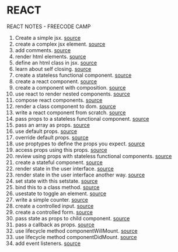 # REACT
REACT NOTES - FREECODE CAMP

1. Create a simple jsx. [source](https://github.com/hillarioh/REACT/blob/master/codes/create-a-simple-jsx-element.js)
2. create a complex jsx element. [source](https://github.com/hillarioh/REACT/blob/master/codes/create-a-simple-jsx-element.js)
3. add comments. [source](https://github.com/hillarioh/REACT/blob/master/codes/add-comments-in-jsx.js) 
4. render html elements. [source](https://github.com/hillarioh/REACT/blob/master/codes/render-html-elements-to-the-dom%20(1).js)
5. define an html class in jsx. [source](https://github.com/hillarioh/REACT/blob/master/codes/define-an-html-class-in-jsx.js)
6. learn about self closing. [source](https://github.com/hillarioh/REACT/blob/master/codes/learn-about-self-closing-jsx-tags.js)
7. create a stateless functional component. [source](https://github.com/hillarioh/REACT/blob/master/codes/create-a-stateless-functional-component.js)
8. create a react component. [source](https://github.com/hillarioh/REACT/blob/master/codes/create-a-react-component.js)
9. create a component with composition. [source](https://github.com/hillarioh/REACT/blob/master/codes/create-a-component-with-composition.js)
10. use react to render nested components. [source](https://github.com/hillarioh/REACT/blob/master/codes/use-react-to-render-nested-components.js)
11. compose react components. [source](https://github.com/hillarioh/REACT/blob/master/codes/compose-react-components.js)
12. render a class component to dom. [source](https://github.com/hillarioh/REACT/blob/master/codes/render-a-class-component-to-the-dom.js)
13. write a react component from scratch. [source](https://github.com/hillarioh/REACT/blob/master/codes/write-a-react-component-from-scratch.js)
14. pass props to a stateless functional component. [source](https://github.com/hillarioh/REACT/blob/master/codes/pass-props-to-a-stateless-functional-component.js)
15. pass an array as props. [source](https://github.com/hillarioh/REACT/blob/master/codes/pass-an-array-as-props.js)
16. use default props. [source](https://github.com/hillarioh/REACT/blob/master/codes/use-default-props.js)
17. override default props. [source](https://github.com/hillarioh/REACT/blob/master/codes/override-default-props.js)
18. use proptypes to define the props you expect. [source](https://github.com/hillarioh/REACT/blob/master/codes/use-proptypes-to-define-the-props-you-expect.js)
19. access props using this props. [source](https://github.com/hillarioh/REACT/blob/master/codes/access-props-using-this-props.js)
20. review using props with stateless functional components. [source](https://github.com/hillarioh/REACT/blob/master/codes/review-using-props-with-stateless-functional-components.js)
21. create a stateful component. [source](https://github.com/hillarioh/REACT/blob/master/codes/create-a-stateful-component.js)
22. render state in the user interface. [source](https://github.com/hillarioh/REACT/blob/master/codes/render-state-in-the-user-interface.js)
23. render state in the user interface another way. [source](https://github.com/hillarioh/REACT/blob/master/codes/render-state-in-the-user-interface-another-way.js)
24. set state with this setstate. [source](https://github.com/hillarioh/REACT/blob/master/codes/set-state-with-this-setstate.js)
25. bind this to a class method. [source](https://github.com/hillarioh/REACT/blob/master/codes/bind-this-to-a-class-method%20(1).js)
26. usestate to toggle an element. [source](https://github.com/hillarioh/REACT/blob/master/codes/use-state-to-toggle-an-element.js)
27. write a simple counter. [source](https://github.com/hillarioh/REACT/blob/master/codes/write-a-simple-counter.js)
28. create a controlled input. [source](https://github.com/hillarioh/REACT/blob/master/codes/create-a-controlled-input.js)
29. create a controlled form. [source](https://github.com/hillarioh/REACT/blob/master/codes/create-a-controlled-form.js)
30. pass state as props to child component. [source](https://github.com/hillarioh/REACT/blob/master/codes/pass-state-as-props-to-child-components.js)
31. pass a callback as props. [source](https://github.com/hillarioh/REACT/blob/master/codes/pass-a-callback-as-props.js)
32. use lifecycle method componentWillMount. [source](https://github.com/hillarioh/REACT/blob/master/codes/use-the-lifecycle-method-componentwillmount.js)
33. use lifecycle method componentDidMount. [source](https://github.com/hillarioh/REACT/blob/master/codes/use-the-lifecycle-method-componentdidmount.js)
34. add event listeners. [source](https://github.com/hillarioh/REACT/blob/master/codes/add-event-listeners%20(1).js)



